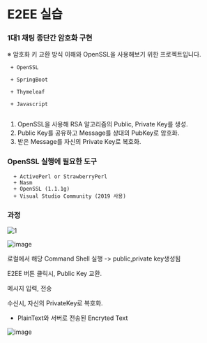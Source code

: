# E2EE 실습

### 1대1 채팅 종단간 암호화 구현


※ 암호화 키 교환 방식 이해와  OpenSSL을 사용해보기 위한 프로젝트입니다.

```
 + OpenSSL
 
 + SpringBoot
 
 + Thymeleaf
 
 + Javascript
  
```

1. OpenSSL을 사용해 RSA 알고리즘의 Public, Private Key를 생성.
2. Public Key를 공유하고 Message를 상대의 PubKey로 암호화.
3. 받은 Message를 자신의 Private Key로 복호화.


### OpenSSL 실행에 필요한 도구

```
  + ActivePerl or StrawberryPerl
  + Nasm
  + OpenSSL (1.1.1g)
  + Visual Studio Community (2019 사용)
```
### 과정
![1](https://user-images.githubusercontent.com/48385816/149459453-58c079aa-6e96-456f-93a4-6c8bfb31f0f2.png)




![image](https://user-images.githubusercontent.com/48385816/149458320-97e8e91f-5760-479d-bdf2-ff9736c13090.png)

로컬에서 해당 Command Shell 실행 -> public,private key생성됨

E2EE 버튼 클릭시, Public Key 교환.

메시지 입력, 전송

수신시, 자신의 PrivateKey로 복호화.


- PlainText와 서버로 전송된 Encryted Text

![image](https://user-images.githubusercontent.com/48385816/149458960-d068b63e-161b-4e6d-a512-f0b8a3ab8719.png)

